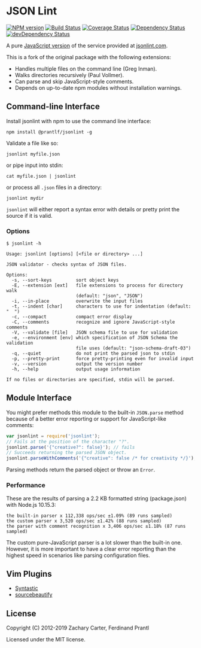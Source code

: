 # JSON Lint

[![NPM version](https://badge.fury.io/js/%40prantlf%2Fjsonlint.svg)](https://badge.fury.io/js/%40prantlf%2Fjsonlint)
[![Build Status](https://travis-ci.com/prantlf/jsonlint.svg?branch=master)](https://travis-ci.com/prantlf/jsonlint)
[![Coverage Status](https://coveralls.io/repos/github/prantlf/jsonlint/badge.svg?branch=master)](https://coveralls.io/github/prantlf/jsonlint?branch=master)
[![Dependency Status](https://david-dm.org/prantlf/jsonlint.svg)](https://david-dm.org/prantlf/jsonlint)
[![devDependency Status](https://david-dm.org/prantlf/jsonlint/dev-status.svg)](https://david-dm.org/prantlf/jsonlint#info=devDependencies)

A pure [JavaScript version](http://prantlf.github.com/jsonlint/) of the service provided at [jsonlint.com](http://jsonlint.com).

This is a fork of the original package with the following extensions:

* Handles multiple files on the command line (Greg Inman).
* Walks directories recursively (Paul Vollmer).
* Can parse and skip JavaScript-style comments.
* Depends on up-to-date npm modules without installation warnings.

## Command-line Interface

Install jsonlint with npm to use the command line interface:

    npm install @prantlf/jsonlint -g

Validate a file like so:

    jsonlint myfile.json

or pipe input into stdin:

    cat myfile.json | jsonlint

or process all `.json` files in a directory:

    jsonlint mydir

`jsonlint` will either report a syntax error with details or pretty print the source if it is valid.

### Options

    $ jsonlint -h

    Usage: jsonlint [options] [<file or directory> ...]

    JSON validator - checks syntax of JSON files.

    Options:
      -s, --sort-keys         sort object keys
      -E, --extension [ext]   file extensions to process for directory walk
                              (default: "json", "JSON")
      -i, --in-place          overwrite the input files
      -t, --indent [char]     characters to use for indentation (default: "  ")
      -c, --compact           compact error display
      -C, --comments          recognize and ignore JavaScript-style comments
      -V, --validate [file]   JSON schema file to use for validation
      -e, --environment [env] which specification of JSON Schema the validation
                              file uses (default: "json-schema-draft-03")
      -q, --quiet             do not print the parsed json to stdin
      -p, --pretty-print      force pretty-printing even for invalid input
      -v, --version           output the version number
      -h, --help              output usage information

    If no files or directories are specified, stdin will be parsed.

## Module Interface

You might prefer methods this module to the built-in `JSON.parse` method because of a better error reporting or support for JavaScript-like comments:

```js
var jsonlint = require('jsonlint');
// Fails at the position of the character "?".
jsonlint.parse('{"creative?": false}'); // fails
// Succeeds returning the parsed JSON object.
jsonlint.parseWithComments('{"creative": false /* for creativity */}');
```

Parsing methods return the parsed object or throw an `Error`.

### Performance

These are the results of parsing a 2.2 KB formatted string (package.json) with Node.js 10.15.3:

    the built-in parser x 112,338 ops/sec ±1.09% (89 runs sampled)
    the custom parser x 3,520 ops/sec ±1.42% (88 runs sampled)
    the parser with comment recognition x 3,406 ops/sec ±1.18% (87 runs sampled)

The custom pure-JavaScript parser is a lot slower than the built-in one. However, it is more important to have a clear error reporting than the highest speed in scenarios like parsing configuration files.

## Vim Plugins

* [Syntastic](http://www.vim.org/scripts/script.php?script_id=2736)
* [sourcebeautify](http://www.vim.org/scripts/script.php?script_id=4079) 

## License

Copyright (C) 2012-2019 Zachary Carter, Ferdinand Prantl

Licensed under the MIT license.
